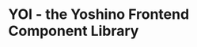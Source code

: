 # YOI - the Yoshino Frontend Component Library

<!-- - - - - - - - - - - - - - - - - - - - - - - - - - - - - - - 

Notizen
=======

- build-process
    - braucht kein deploy, compress etc. da nur auf gh-pages?
    - nein: deploy ist für dest!
    - kann auf bower als sources verzichtet werden?
        - einzige dependencies: jQuery und normalize css
        - würde den install-prozess vereinfachen
        - bower aber weiterhin für alle weiteren instanzen nutzen
- inline svgs
    - eventuell ein script schreiben das die jekyll *.md files
      parsed und inline svgs einfügt?
    - ja! macht sinn. aber wie im build-prozess eingliedern?
    - vor jedem serve oder build!
- documentation
    - tables vereinheitlichen
    - link zu source files: immer git

- https://github.com/felixrieseberg/windows-development-environment

- - - - - - - - - - - - - - - - - - - - - - - - - - - - - - - -->

